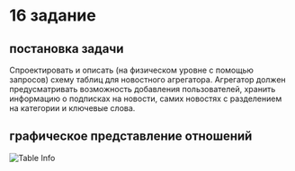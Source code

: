 # 16 задание
## постановка задачи
Спроектировать и описать (на физическом уровне с помощью запросов) схему таблиц для новостного агрегатора. 
Агрегатор должен предусматривать возможность добавления пользователей, хранить информацию о подписках на новости, самих новостях с разделением на категории и ключевые слова.

## графическое представление отношений
![Table Info](http://u.cubeupload.com/adm2/20190526165228.png)
